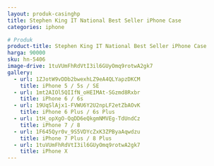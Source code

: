 ```yaml
---
layout: produk-casinghp
title: Stephen King IT National Best Seller iPhone Case
categories: iphone

# Produk
product-title: Stephen King IT National Best Seller iPhone Case
harga: 90000
sku: hn-5406
image-drive: 1tuVUmFhRdVtI3il6GUyOmq9rotwA2gk7
gallery:
  - url: 1ZJotW9vDDb2bwexhLZ9eA4QLYapzDKCM
    title: iPhone 5 / 5s / SE
  - url: 1mt2AIOl5QIIfN_oHEIMAt-SGzmd8Rxbr
    title: iPhone 6 / 6s
  - url: 19UqSlAjx1-FVWU6Y2U2npLF2etZbAOvK
    title: iPhone 6 Plus / 6s Plus
  - url: 1tH_opXgO-QqDD6eQkgmNMVEg-TdUndCz
    title: iPhone 7 / 8
  - url: 1F645Qyr0v_9S5VDYcZxK3ZPByaAqwdzu
    title: iPhone 7 Plus / 8 Plus
  - url: 1tuVUmFhRdVtI3il6GUyOmq9rotwA2gk7
    title: iPhone X
---
```

